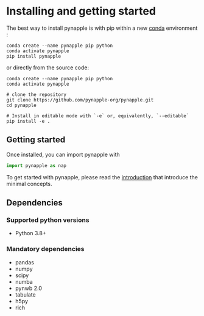# Installing and getting started

The best way to install pynapple is with pip within a new [conda](https://docs.conda.io/en/latest/) environment :

    
```
conda create --name pynapple pip python
conda activate pynapple
pip install pynapple
```

or directly from the source code:

```
conda create --name pynapple pip python
conda activate pynapple

# clone the repository
git clone https://github.com/pynapple-org/pynapple.git
cd pynapple

# Install in editable mode with `-e` or, equivalently, `--editable`
pip install -e .
```

## Getting started


Once installed, you can import pynapple with 

```python
import pynapple as nap
```

To get started with pynapple, please read the [introduction](user_guide/01_introduction_to_pynapple) that introduce the minimal concepts.

## Dependencies


### Supported python versions

  
  - Python 3.8+

### Mandatory dependencies


  -   pandas
  -   numpy
  -   scipy
  -   numba
  -   pynwb 2.0
  -   tabulate
  -   h5py
  -   rich

